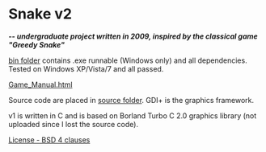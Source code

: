 # Snake v2
_**-- undergraduate project written in 2009, inspired by the classical game "Greedy Snake"**_

[bin folder](./bin) contains .exe runnable (Windows only) and all dependencies. Tested on Windows XP/Vista/7 and all passed.

[Game_Manual.html](./Game_Manual.html)

Source code are placed in [source folder](./source). GDI+ is the graphics framework.

v1 is written in C and is based on Borland Turbo C 2.0 graphics library (not uploaded since I lost the source code).

[License - BSD 4 clauses](./License)
